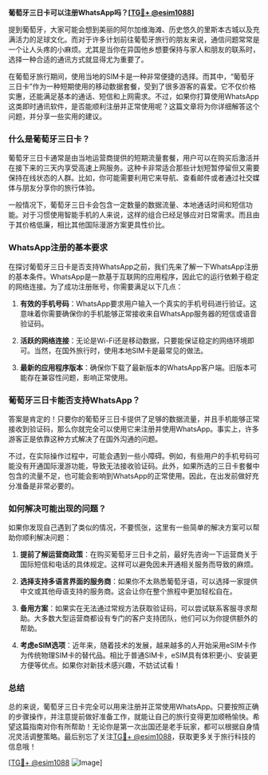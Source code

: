 **葡萄牙三日卡可以注册WhatsApp吗？[[TG💪+ @esim1088](https://t.me/s/esim1088)]**

提到葡萄牙，大家可能会想到美丽的阿尔加维海滩、历史悠久的里斯本古城以及充满活力的足球文化。而对于许多计划前往葡萄牙旅行的朋友来说，通信问题常常是一个让人头疼的小麻烦。尤其是当你在异国他乡想要保持与家人和朋友的联系时，选择一种合适的通讯方式就显得尤为重要了。

在葡萄牙旅行期间，使用当地的SIM卡是一种非常便捷的选择。而其中，“葡萄牙三日卡”作为一种短期使用的移动数据套餐，受到了很多游客的喜爱。它不仅价格实惠，还能满足基本的通话、短信和上网需求。不过，如果你打算使用WhatsApp这类即时通讯软件，是否能顺利注册并正常使用呢？这篇文章将为你详细解答这个问题，并分享一些实用的建议。

### **什么是葡萄牙三日卡？**

葡萄牙三日卡通常是由当地运营商提供的短期流量套餐，用户可以在购买后激活并在接下来的三天内享受高速上网服务。这种卡非常适合那些计划短暂停留但又需要保持在线状态的人群。比如，你可能需要利用它来导航、查看邮件或者通过社交媒体与朋友分享你的旅行体验。

一般情况下，葡萄牙三日卡会包含一定数量的数据流量、本地通话时间和短信功能。对于习惯使用智能手机的人来说，这样的组合已经足够应对日常需求。而且由于其价格低廉，相比其他国际漫游方案更具性价比。

### **WhatsApp注册的基本要求**

在探讨葡萄牙三日卡是否支持WhatsApp之前，我们先来了解一下WhatsApp注册的基本条件。WhatsApp是一款基于互联网的应用程序，因此它的运行依赖于稳定的网络连接。为了成功注册账号，你需要满足以下几点：

1. **有效的手机号码**：WhatsApp要求用户输入一个真实的手机号码进行验证。这意味着你需要确保你的手机能够正常接收来自WhatsApp服务器的短信或语音验证码。
   
2. **活跃的网络连接**：无论是Wi-Fi还是移动数据，只要能保证稳定的网络环境即可。当然，在国外旅行时，使用本地SIM卡是最常见的做法。

3. **最新的应用程序版本**：确保你下载了最新版本的WhatsApp客户端。旧版本可能存在兼容性问题，影响正常使用。

### **葡萄牙三日卡能否支持WhatsApp？**

答案是肯定的！只要你的葡萄牙三日卡提供了足够的数据流量，并且手机能够正常接收到验证码，那么你就完全可以使用它来注册并使用WhatsApp。事实上，许多游客正是依靠这种方式解决了在国外沟通的问题。

不过，在实际操作过程中，可能会遇到一些小障碍。例如，有些用户的手机号码可能没有开通国际漫游功能，导致无法接收验证码。此外，如果所选的三日卡套餐中包含的流量不足，也可能会影响到WhatsApp的正常使用。因此，在出发前做好充分准备是非常必要的。

### **如何解决可能出现的问题？**

如果你发现自己遇到了类似的情况，不要慌张，这里有一些简单的解决方案可以帮助你顺利解决问题：

1. **提前了解运营商政策**：在购买葡萄牙三日卡之前，最好先咨询一下运营商关于国际短信和电话的具体规定。这样可以避免因未开通相关服务而导致的麻烦。

2. **选择支持多语言界面的服务商**：如果你不太熟悉葡萄牙语，可以选择一家提供中文或其他母语支持的服务商。这会让你在整个旅程中更加轻松自在。

3. **备用方案**：如果实在无法通过常规方法获取验证码，可以尝试联系客服寻求帮助。大多数大型运营商都设有专门的客户支持团队，他们可以为你提供额外的帮助。

4. **考虑eSIM选项**：近年来，随着技术的发展，越来越多的人开始采用eSIM卡作为传统物理SIM卡的替代品。相比于普通SIM卡，eSIM具有体积更小、安装更方便等优点。如果你对新技术感兴趣，不妨试试看！

### **总结**

总的来说，葡萄牙三日卡完全可以用来注册并正常使用WhatsApp。只要按照正确的步骤操作，并注意提前做好准备工作，就能让自己的旅行变得更加顺畅愉快。希望这篇指南对你有所帮助！无论你是第一次出国还是老手玩家，都可以根据自身情况灵活调整策略。最后别忘了关注[TG💪+ @esim1088](https://t.me/s/esim1088)，获取更多关于旅行科技的信息哦！

[[TG💪+ @esim1088](https://t.me/s/esim1088) ![Image](https://i.postimg.cc/4NQfJmqS/Snipaste-2025-05-13-00-14-12.png)]